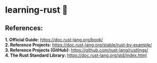 # learning-rust 🦀

## References:  

**1. Official Guide:** https://doc.rust-lang.org/book/  
**2. Reference Projects:** https://doc.rust-lang.org/stable/rust-by-example/  
**3. Reference Projects (GitHub):** https://github.com/rust-lang/rustlings/  
**4. The Rust Standard Library:** https://doc.rust-lang.org/std/index.html  
